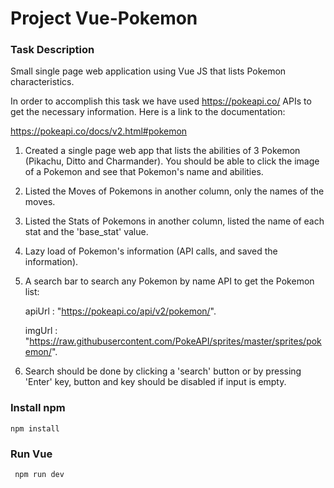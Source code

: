 
# Project Vue-Pokemon 


 ### Task Description

Small single page web application using Vue JS that lists Pokemon characteristics.

In order to accomplish this task we have used https://pokeapi.co/ APIs to get the necessary
information. Here is a link to the documentation:

https://pokeapi.co/docs/v2.html#pokemon

  1. Created a single page web app that lists the abilities of 3 Pokemon (Pikachu, Ditto and
     Charmander). You should be able to click the image of a Pokemon and see that Pokemon's
     name and abilities.

  2. Listed the Moves of Pokemons in another column, only the names of the moves.

  3. Listed the Stats of Pokemons in another column, listed the name of each stat and the
     'base_stat' value.

  4. Lazy load of Pokemon's information (API calls, and saved the information).

  5. A search bar to search any Pokemon by name
     API to get the Pokemon list:

     apiUrl : "https://pokeapi.co/api/v2/pokemon/".

     imgUrl : "https://raw.githubusercontent.com/PokeAPI/sprites/master/sprites/pokemon/".

   6. Search should be done by clicking a 'search' button or by pressing 'Enter' key, button and key
     should be disabled if input is empty.


### Install npm
```
npm install
```

### Run Vue

```
 npm run dev
```


